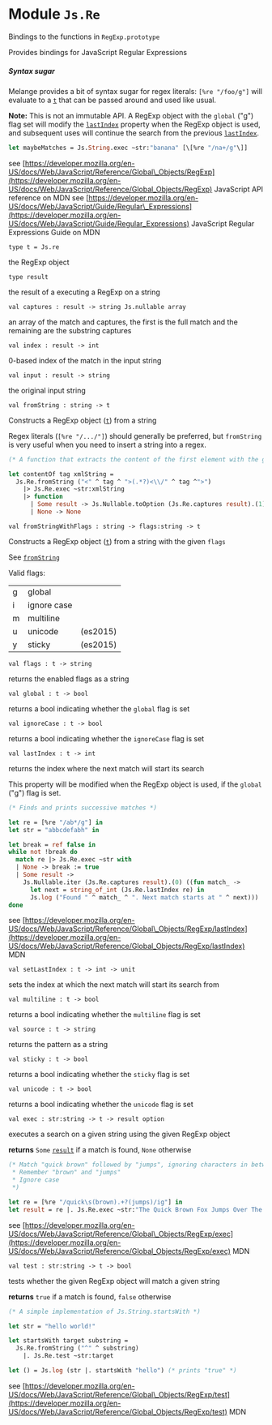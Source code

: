 
# Module `Js.Re`

Bindings to the functions in `RegExp.prototype`

Provides bindings for JavaScript Regular Expressions


##### Syntax sugar

Melange provides a bit of syntax sugar for regex literals: `[%re "/foo/g"]` will evaluate to a [`t`](./#type-t) that can be passed around and used like usual.

**Note:** This is not an immutable API. A RegExp object with the `global` ("g") flag set will modify the [`lastIndex`](./#val-lastIndex) property when the RegExp object is used, and subsequent uses will continue the search from the previous [`lastIndex`](./#val-lastIndex).

```ocaml
let maybeMatches = Js.String.exec ~str:"banana" [\[%re "/na+/g"\]]
```
see [https://developer.mozilla.org/en-US/docs/Web/JavaScript/Reference/Global\_Objects/RegExp](https://developer.mozilla.org/en-US/docs/Web/JavaScript/Reference/Global_Objects/RegExp) JavaScript API reference on MDN
see [https://developer.mozilla.org/en-US/docs/Web/JavaScript/Guide/Regular\_Expressions](https://developer.mozilla.org/en-US/docs/Web/JavaScript/Guide/Regular_Expressions) JavaScript Regular Expressions Guide on MDN
```
type t = Js.re
```
the RegExp object

```
type result
```
the result of a executing a RegExp on a string

```
val captures : result -> string Js.nullable array
```
an array of the match and captures, the first is the full match and the remaining are the substring captures

```
val index : result -> int
```
0-based index of the match in the input string

```
val input : result -> string
```
the original input string

```
val fromString : string -> t
```
Constructs a RegExp object ([`t`](./#type-t)) from a string

Regex literals (`[%re "/.../"]`) should generally be preferred, but `fromString` is very useful when you need to insert a string into a regex.

```ocaml
(* A function that extracts the content of the first element with the given tag *)

let contentOf tag xmlString =
  Js.Re.fromString ("<" ^ tag ^ ">(.*?)<\\/" ^ tag ^">")
    |> Js.Re.exec ~str:xmlString
    |> function
      | Some result -> Js.Nullable.toOption (Js.Re.captures result).(1)
      | None -> None
```
```
val fromStringWithFlags : string -> flags:string -> t
```
Constructs a RegExp object ([`t`](./#type-t)) from a string with the given `flags`

See [`fromString`](./#val-fromString)

Valid flags: 
<table>
  <tr> <td>g <td>global
  <tr> <td>i <td>ignore case
  <tr> <td>m <td>multiline
  <tr> <td>u <td>unicode <td>(es2015)
  <tr> <td>y <td>sticky <td>(es2015)
</table>


```
val flags : t -> string
```
returns the enabled flags as a string

```
val global : t -> bool
```
returns a bool indicating whether the `global` flag is set

```
val ignoreCase : t -> bool
```
returns a bool indicating whether the `ignoreCase` flag is set

```
val lastIndex : t -> int
```
returns the index where the next match will start its search

This property will be modified when the RegExp object is used, if the `global` ("g") flag is set.

```ocaml
(* Finds and prints successive matches *)

let re = [%re "/ab*/g"] in
let str = "abbcdefabh" in

let break = ref false in
while not !break do
  match re |> Js.Re.exec ~str with
  | None -> break := true
  | Some result ->
    Js.Nullable.iter (Js.Re.captures result).(0) ((fun match_ ->
      let next = string_of_int (Js.Re.lastIndex re) in
      Js.log ("Found " ^ match_ ^ ". Next match starts at " ^ next)))
done
```
see [https://developer.mozilla.org/en-US/docs/Web/JavaScript/Reference/Global\_Objects/RegExp/lastIndex](https://developer.mozilla.org/en-US/docs/Web/JavaScript/Reference/Global_Objects/RegExp/lastIndex) MDN
```
val setLastIndex : t -> int -> unit
```
sets the index at which the next match will start its search from

```
val multiline : t -> bool
```
returns a bool indicating whether the `multiline` flag is set

```
val source : t -> string
```
returns the pattern as a string

```
val sticky : t -> bool
```
returns a bool indicating whether the `sticky` flag is set

```
val unicode : t -> bool
```
returns a bool indicating whether the `unicode` flag is set

```
val exec : str:string -> t -> result option
```
executes a search on a given string using the given RegExp object

**returns** `Some` [`result`](./#type-result) if a match is found, `None` otherwise

```ocaml
(* Match "quick brown" followed by "jumps", ignoring characters in between
 * Remember "brown" and "jumps"
 * Ignore case
 *)

let re = [%re "/quick\s(brown).+?(jumps)/ig"] in
let result = re |. Js.Re.exec ~str:"The Quick Brown Fox Jumps Over The Lazy Dog"
```
see [https://developer.mozilla.org/en-US/docs/Web/JavaScript/Reference/Global\_Objects/RegExp/exec](https://developer.mozilla.org/en-US/docs/Web/JavaScript/Reference/Global_Objects/RegExp/exec) MDN
```
val test : str:string -> t -> bool
```
tests whether the given RegExp object will match a given string

**returns** `true` if a match is found, `false` otherwise

```ocaml
(* A simple implementation of Js.String.startsWith *)

let str = "hello world!"

let startsWith target substring =
  Js.Re.fromString ("^" ^ substring)
    |. Js.Re.test ~str:target

let () = Js.log (str |. startsWith "hello") (* prints "true" *)
```
see [https://developer.mozilla.org/en-US/docs/Web/JavaScript/Reference/Global\_Objects/RegExp/test](https://developer.mozilla.org/en-US/docs/Web/JavaScript/Reference/Global_Objects/RegExp/test) MDN